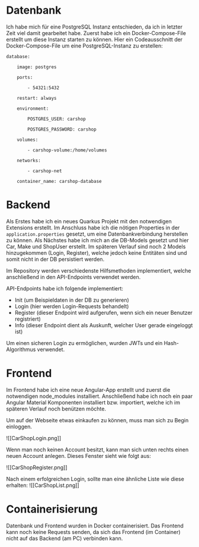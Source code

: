 # Datenbank
Ich habe mich für eine PostgreSQL Instanz entschieden, da ich in letzter Zeit viel damit gearbeitet habe. Zuerst habe ich ein Docker-Compose-File erstellt um diese Instanz starten zu können. Hier ein Codeausschnitt der Docker-Compose-File um eine PostgreSQL-Instanz zu erstellen:
```
database:

	image: postgres

	ports:

		- 54321:5432

	restart: always

	environment:

		POSTGRES_USER: carshop

		POSTGRES_PASSWORD: carshop

	volumes:

		- carshop-volume:/home/volumes

	networks:

		- carshop-net

	container_name: carshop-database 
```
# Backend
Als Erstes habe ich ein neues Quarkus Projekt mit den notwendigen Extensions erstellt. Im Anschluss habe ich die nötigen Properties in der ```application.properties``` gesetzt, um eine Datenbankverbindung herstellen zu können. Als Nächstes habe ich mich an die DB-Models gesetzt und hier Car, Make und ShopUser erstellt. Im späteren Verlauf sind noch 2 Models hinzugekommen (Login, Register), welche jedoch keine Entitäten sind und somit nicht in der DB persistiert werden.

Im Repository werden verschiedenste Hilfsmethoden implementiert, welche anschließend in den API-Endpoints verwendet werden.

API-Endpoints habe ich folgende implementiert:
- Init (um Beispieldaten in der DB zu generieren)
- Login (hier werden Login-Requests behandelt)
- Register (dieser Endpoint wird aufgerufen, wenn sich ein neuer Benutzer registriert)
- Info (dieser Endpoint dient als Auskunft, welcher User gerade eingeloggt ist)

Um einen sicheren Login zu ermöglichen, wurden JWTs und ein Hash-Algorithmus verwendet.

# Frontend
Im Frontend habe ich eine neue Angular-App erstellt und zuerst die notwendigen node_modules installiert. Anschließend habe ich noch ein paar Angular Material Komponenten installiert bzw. importiert, welche ich im späteren Verlauf noch benützen möchte.

Um auf der Webseite etwas einkaufen zu können, muss man sich zu Begin einloggen. 

![[CarShopLogin.png]]

Wenn man noch keinen Account besitzt, kann man sich unten rechts einen neuen Account anlegen. Dieses Fenster sieht wie folgt aus:

![[CarShopRegister.png]]

Nach einem erfolgreichen Login, sollte man eine ähnliche Liste wie diese erhalten:
![[CarShopList.png]]

# Containerisierung
Datenbank und Frontend wurden in Docker containerisiert. Das Frontend kann noch keine Requests senden, da sich das Frontend (im Container) nicht auf das Backend (am PC) verbinden kann.